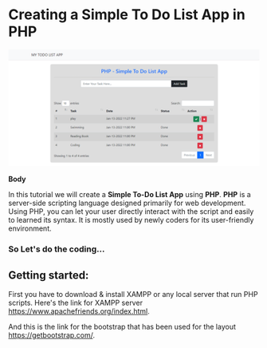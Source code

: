 # Creating a Simple To Do List App in PHP
![](images/Screenshot.png)

<b>Body</b>

In this tutorial we will create a <b>Simple To-Do List App</b> using <b>PHP</b>. <b>PHP</b> is a server-side scripting language designed primarily for web development. Using PHP, you can let your user directly interact with the script and easily to learned its syntax. It is mostly used by newly coders for its user-friendly environment.

### So Let's do the coding...
## Getting started:

First you have to download & install XAMPP or any local server that run PHP scripts. Here's the link for XAMPP server <a target="_blank" href="https://www.apachefriends.org/index.html">https://www.apachefriends.org/index.html</a>.

And this is the link for the bootstrap that has been used for the layout <a target="_blank" href="https://getbootstrap.com/">https://getbootstrap.com/</a>.